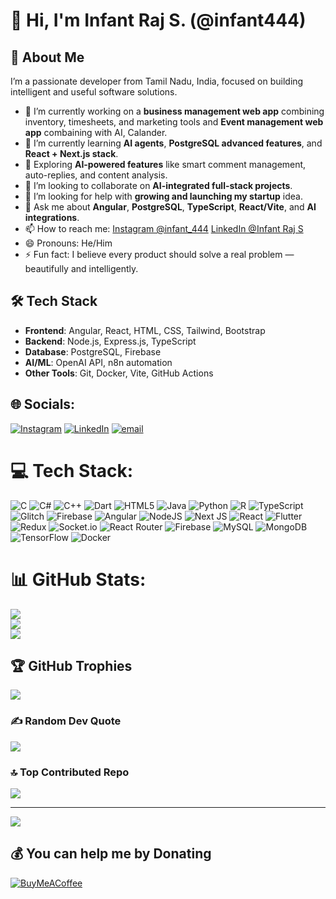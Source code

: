 # 👋 Hi, I'm Infant Raj S. (@infant444)

<!-- Optionally, you can add a banner or badge here -->

## 🚀 About Me
I’m a passionate  developer from Tamil Nadu, India, focused on building intelligent and useful software solutions.

- 🔭 I’m currently working on a **business management web app** combining inventory, timesheets, and marketing tools and **Event management web app** combaining with AI, Calander.
- 🌱 I’m currently learning **AI agents**, **PostgreSQL advanced features**, and **React + Next.js stack**.
- 🧠 Exploring **AI-powered features** like smart comment management, auto-replies, and content analysis.
- 👯 I’m looking to collaborate on **AI-integrated full-stack projects**.
- 🤔 I’m looking for help with **growing and launching my startup** idea.
- 💬 Ask me about **Angular**, **PostgreSQL**, **TypeScript**, **React/Vite**, and **AI integrations**.
- 📫 How to reach me: [Instagram @infant_444](https://instagram.com/infant_444) [LinkedIn @Infant Raj S](https://www.linkedin.com/in/infant-raj-s-71aa1623a/)
- 😄 Pronouns: He/Him
- ⚡ Fun fact: I believe every product should solve a real problem — beautifully and intelligently.

## 🛠️ Tech Stack
- **Frontend**: Angular, React, HTML, CSS, Tailwind, Bootstrap  
- **Backend**: Node.js, Express.js, TypeScript  
- **Database**: PostgreSQL, Firebase  
- **AI/ML**: OpenAI API, n8n automation  
- **Other Tools**: Git, Docker, Vite, GitHub Actions



## 🌐 Socials:
[![Instagram](https://img.shields.io/badge/Instagram-%23E4405F.svg?logo=Instagram&logoColor=white)](https://instagram.com/infant_444) [![LinkedIn](https://img.shields.io/badge/LinkedIn-%230077B5.svg?logo=linkedin&logoColor=white)](https://linkedin.com/in/infant-raj-s-71aa1623a) [![email](https://img.shields.io/badge/Email-D14836?logo=gmail&logoColor=white)](mailto:infant0467@gmail.com) 

# 💻 Tech Stack:
![C](https://img.shields.io/badge/c-%2300599C.svg?style=plastic&logo=c&logoColor=white) ![C#](https://img.shields.io/badge/c%23-%23239120.svg?style=plastic&logo=csharp&logoColor=white) ![C++](https://img.shields.io/badge/c++-%2300599C.svg?style=plastic&logo=c%2B%2B&logoColor=white) ![Dart](https://img.shields.io/badge/dart-%230175C2.svg?style=plastic&logo=dart&logoColor=white) ![HTML5](https://img.shields.io/badge/html5-%23E34F26.svg?style=plastic&logo=html5&logoColor=white) ![Java](https://img.shields.io/badge/java-%23ED8B00.svg?style=plastic&logo=openjdk&logoColor=white) ![Python](https://img.shields.io/badge/python-3670A0?style=plastic&logo=python&logoColor=ffdd54) ![R](https://img.shields.io/badge/r-%23276DC3.svg?style=plastic&logo=r&logoColor=white) ![TypeScript](https://img.shields.io/badge/typescript-%23007ACC.svg?style=plastic&logo=typescript&logoColor=white) ![Glitch](https://img.shields.io/badge/glitch-%233333FF.svg?style=plastic&logo=glitch&logoColor=white) ![Firebase](https://img.shields.io/badge/firebase-%23039BE5.svg?style=plastic&logo=firebase) ![Angular](https://img.shields.io/badge/angular-%23DD0031.svg?style=plastic&logo=angular&logoColor=white) ![NodeJS](https://img.shields.io/badge/node.js-6DA55F?style=plastic&logo=node.js&logoColor=white) ![Next JS](https://img.shields.io/badge/Next-black?style=plastic&logo=next.js&logoColor=white) ![React](https://img.shields.io/badge/react-%2320232a.svg?style=plastic&logo=react&logoColor=%2361DAFB) ![Flutter](https://img.shields.io/badge/Flutter-%2302569B.svg?style=plastic&logo=Flutter&logoColor=white) ![Redux](https://img.shields.io/badge/redux-%23593d88.svg?style=plastic&logo=redux&logoColor=white) ![Socket.io](https://img.shields.io/badge/Socket.io-black?style=plastic&logo=socket.io&badgeColor=010101) ![React Router](https://img.shields.io/badge/React_Router-CA4245?style=plastic&logo=react-router&logoColor=white) ![Firebase](https://img.shields.io/badge/firebase-a08021?style=plastic&logo=firebase&logoColor=ffcd34) ![MySQL](https://img.shields.io/badge/mysql-4479A1.svg?style=plastic&logo=mysql&logoColor=white) ![MongoDB](https://img.shields.io/badge/MongoDB-%234ea94b.svg?style=plastic&logo=mongodb&logoColor=white) ![TensorFlow](https://img.shields.io/badge/TensorFlow-%23FF6F00.svg?style=plastic&logo=TensorFlow&logoColor=white) ![Docker](https://img.shields.io/badge/docker-%230db7ed.svg?style=plastic&logo=docker&logoColor=white)
# 📊 GitHub Stats:
![](https://github-readme-stats.vercel.app/api?username=infant444&theme=dark&hide_border=false&include_all_commits=false&count_private=false)<br/>
![](https://github-readme-streak-stats.herokuapp.com/?user=infant444&theme=dark&hide_border=false)<br/>
![](https://github-readme-stats.vercel.app/api/top-langs/?username=infant444&theme=dark&hide_border=false&include_all_commits=false&count_private=false&layout=compact)

## 🏆 GitHub Trophies
![](https://github-profile-trophy.vercel.app/?username=infant444&theme=holi&no-frame=true&no-bg=false&margin-w=4)

### ✍️ Random Dev Quote
![](https://quotes-github-readme.vercel.app/api?type=horizontal&theme=radical)

### 🔝 Top Contributed Repo
![](https://github-contributor-stats.vercel.app/api?username=infant444&limit=5&theme=dark&combine_all_yearly_contributions=true)

---
[![](https://visitcount.itsvg.in/api?id=infant444&icon=0&color=0)](https://visitcount.itsvg.in)

  ## 💰 You can help me by Donating
  [![BuyMeACoffee](https://img.shields.io/badge/Buy%20Me%20a%20Coffee-ffdd00?style=for-the-badge&logo=buy-me-a-coffee&logoColor=black)](https://buymeacoffee.com/infant444) 

  
<!-- Proudly created with GPRM ( https://gprm.itsvg.in ) -->
